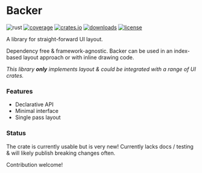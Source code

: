 # Backer

![rust](https://github.com/ejjonny/backer/actions/workflows/rust.yml/badge.svg)
[![coverage](https://codecov.io/github/ejjonny/backer/main/graph/badge.svg?token=4XJNXRSQNX)](https://codecov.io/github/ejjonny/backer)
[![crates.io](https://img.shields.io/crates/v/backer.svg)](https://crates.io/crates/backer)
[![downloads](https://img.shields.io/crates/d/backer.svg)](https://crates.io/crates/backer)
[![license](https://img.shields.io/crates/l/backer.svg)](https://github.com/backer/blob/master/LICENSE)

A library for straight-forward UI layout.

Dependency free & framework-agnostic. Backer can be used in an index-based layout approach or with inline drawing code.

_This library **only** implements layout & could be integrated with a range of UI crates._

### Features

- Declarative API
- Minimal interface
- Single pass layout

### Status

The crate is currently usable but is very new! Currently lacks docs / testing & will likely publish breaking changes often.

Contribution welcome!
